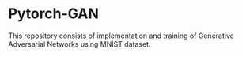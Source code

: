# Pytorch-GAN

This repository consists of implementation and training of Generative Adversarial Networks using MNIST dataset.
